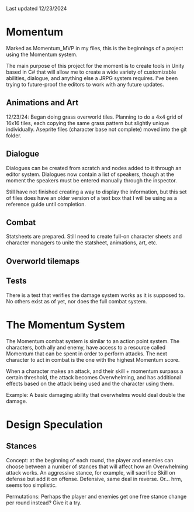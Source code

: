 Last updated 12/23/2024

# Momentum

Marked as Momentum_MVP in my files, this is the beginnings of a project using the Momentum system.

The main purpose of this project for the moment is to create tools in Unity based in C# that will allow me to create a wide variety of customizable abilities, dialogue, and anything else a JRPG system requires. I've been trying to future-proof the editors to work with any future updates.

## Animations and Art

12/23/24: Began doing grass overworld tiles. Planning to do a 4x4 grid of 16x16 tiles, each copying the same grass pattern but slightly unique individually. Aseprite files (character base not complete) moved into the git folder.

## Dialogue

Dialogues can be created from scratch and nodes added to it through an editor system. Dialogues now contain a list of speakers, though at the moment the speakers must be entered manually through the inspector.

Still have not finished creating a way to display the information, but this set of files does have an older version of a text box that I will be using as a reference guide until completion.

## Combat

Statsheets are prepared. Still need to create full-on character sheets and character managers to unite the statsheet, animations, art, etc.

## Overworld tilemaps


## Tests

There is a test that verifies the damage system works as it is supposed to. No others exist as of yet, nor does the full combat system.

# The Momentum System

The Momentum combat system is similar to an action point system. The characters, both ally and enemy, have access to a resource called Momentum that can be spent in order to perform attacks. The next character to act in combat is the one with the highest Momentum score.

When a character makes an attack, and their skill + momentum surpass a certain threshold, the attack becomes Overwhelming, and has additional effects based on the attack being used and the character using them.

Example: A basic damaging ability that overwhelms would deal double the damage.

# Design Speculation

## Stances

Concept: at the beginning of each round, the player and enemies can choose between a number of stances that will affect how an Overwhelming attack works. An aggressive stance, for example, will sacrifice Skill on defense but add it on offense. Defensive, same deal in reverse. Or... hrm, seems too simplistic.

Permutations: Perhaps the player and enemies get one free stance change per round instead? Give it a try.